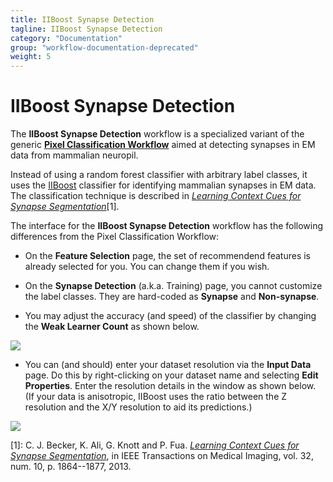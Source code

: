 ```yaml
---
title: IIBoost Synapse Detection
tagline: IIBoost Synapse Detection
category: "Documentation"
group: "workflow-documentation-deprecated"
weight: 5
---
```


# IIBoost Synapse Detection

The **IIBoost Synapse Detection** workflow is a specialized variant of the generic **[Pixel Classification Workflow][]** aimed at detecting synapses in EM data from mammalian neuropil.

[Pixel Classification Workflow]: {{site.baseurl}}/documentation/pixelclassification/pixelclassification.html

Instead of using a random forest classifier with arbitrary label classes, it uses the [IIBoost][] classifier for identifying mammalian synapses in EM data.
The classification technique is described in [*Learning Context Cues for Synapse Segmentation*][1]\[1\].

[IIBoost]: https://github.com/cbecker/iiboost

The interface for the **IIBoost Synapse Detection** workflow has the following differences from the Pixel Classification Workflow:

- On the **Feature Selection** page, the set of recommendend features is already selected for you.  You can change them if you wish.

- On the **Synapse Detection** (a.k.a. Training) page, you cannot customize the label classes.  They are hard-coded as **Synapse** and **Non-synapse**.

- You may adjust the accuracy (and speed) of the classifier by changing the **Weak Learner Count** as shown below.

<a href="snapshots/synapse-detection-drawer.png" data-toggle="lightbox"><img src="snapshots/synapse-detection-drawer.png" class="img-responsive" /></a>

- You can (and should) enter your dataset resolution via the **Input Data** page.  Do this by right-clicking on your dataset name and selecting **Edit Properties**.  Enter the resolution details in the window as shown below.  (If your data is anisotropic, IIBoost uses the ratio between the Z resolution and the X/Y resolution to aid its predictions.)

<a href="snapshots/dataset-resolution-edit.png" data-toggle="lightbox"><img src="snapshots/dataset-resolution-edit.png" class="img-responsive" /></a>

\[1\]: C. J. Becker, K. Ali, G. Knott and P. Fua. [*Learning Context Cues for Synapse Segmentation*][1], in IEEE Transactions on Medical Imaging, vol. 32, num. 10, p. 1864--1877, 2013. 

[1]: https://infoscience.epfl.ch/record/183638?ln=en
